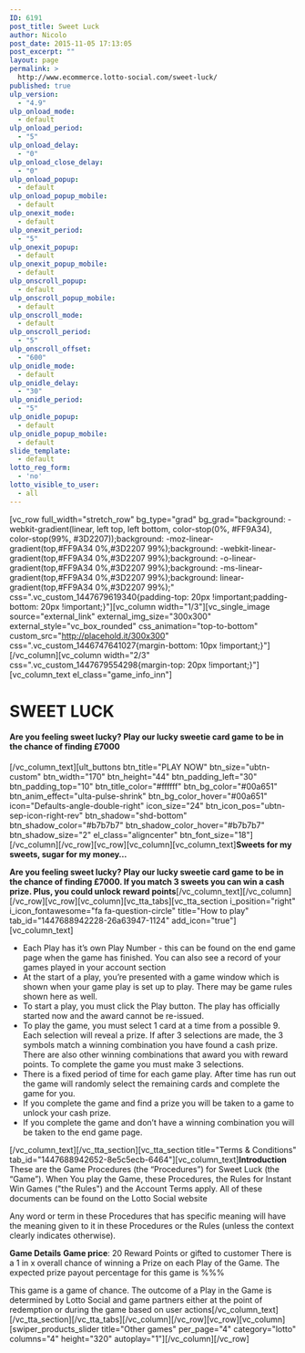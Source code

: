 ```yaml
---
ID: 6191
post_title: Sweet Luck
author: Nicolo
post_date: 2015-11-05 17:13:05
post_excerpt: ""
layout: page
permalink: >
  http://www.ecommerce.lotto-social.com/sweet-luck/
published: true
ulp_version:
  - "4.9"
ulp_onload_mode:
  - default
ulp_onload_period:
  - "5"
ulp_onload_delay:
  - "0"
ulp_onload_close_delay:
  - "0"
ulp_onload_popup:
  - default
ulp_onload_popup_mobile:
  - default
ulp_onexit_mode:
  - default
ulp_onexit_period:
  - "5"
ulp_onexit_popup:
  - default
ulp_onexit_popup_mobile:
  - default
ulp_onscroll_popup:
  - default
ulp_onscroll_popup_mobile:
  - default
ulp_onscroll_mode:
  - default
ulp_onscroll_period:
  - "5"
ulp_onscroll_offset:
  - "600"
ulp_onidle_mode:
  - default
ulp_onidle_delay:
  - "30"
ulp_onidle_period:
  - "5"
ulp_onidle_popup:
  - default
ulp_onidle_popup_mobile:
  - default
slide_template:
  - default
lotto_reg_form:
  - 'no'
lotto_visible_to_user:
  - all
---
```

[vc_row full_width="stretch_row" bg_type="grad" bg_grad="background: -webkit-gradient(linear, left top, left bottom, color-stop(0%, #FF9A34), color-stop(99%, #3D2207));background: -moz-linear-gradient(top,#FF9A34 0%,#3D2207 99%);background: -webkit-linear-gradient(top,#FF9A34 0%,#3D2207 99%);background: -o-linear-gradient(top,#FF9A34 0%,#3D2207 99%);background: -ms-linear-gradient(top,#FF9A34 0%,#3D2207 99%);background: linear-gradient(top,#FF9A34 0%,#3D2207 99%);" css=".vc_custom_1447679619340{padding-top: 20px !important;padding-bottom: 20px !important;}"][vc_column width="1/3"][vc_single_image source="external_link" external_img_size="300x300" external_style="vc_box_rounded" css_animation="top-to-bottom" custom_src="http://placehold.it/300x300" css=".vc_custom_1446747641027{margin-bottom: 10px !important;}"][/vc_column][vc_column width="2/3" css=".vc_custom_1447679554298{margin-top: 20px !important;}"][vc_column_text el_class="game_info_inn"]
<h1 class="game_title"><strong>SWEET LUCK</strong></h1>
<h4 class="game_desc">Are you feeling sweet lucky? Play our lucky sweetie card game to be in the chance of finding <strong>£7000</strong></h4>
[/vc_column_text][ult_buttons btn_title="PLAY NOW" btn_size="ubtn-custom" btn_width="170" btn_height="44" btn_padding_left="30" btn_padding_top="10" btn_title_color="#ffffff" btn_bg_color="#00a651" btn_anim_effect="ulta-pulse-shrink" btn_bg_color_hover="#00a651" icon="Defaults-angle-double-right" icon_size="24" btn_icon_pos="ubtn-sep-icon-right-rev" btn_shadow="shd-bottom" btn_shadow_color="#b7b7b7" btn_shadow_color_hover="#b7b7b7" btn_shadow_size="2" el_class="aligncenter" btn_font_size="18"][/vc_column][/vc_row][vc_row][vc_column][vc_column_text]<strong>Sweets for my sweets, sugar for my money…</strong>

<strong>Are you feeling sweet lucky? Play our lucky sweetie card game to be in the chance of finding £7000. If you match 3 sweets you can win a cash prize. Plus, you could unlock reward points</strong>[/vc_column_text][/vc_column][/vc_row][vc_row][vc_column][vc_tta_tabs][vc_tta_section i_position="right" i_icon_fontawesome="fa fa-question-circle" title="How to play" tab_id="1447688942228-26a63947-1124" add_icon="true"][vc_column_text]
<ul>
	<li>Each Play has it’s own Play Number - this can be found on the end game page when the game has finished. You can also see a record of your games played in your account section</li>
	<li>At the start of a play, you’re presented with a game window which is shown when your game play is set up to play. There may be game rules shown here as well.</li>
	<li>To start a play, you must click the Play button. The play has officially started now and the award cannot be re-issued.</li>
	<li>To play the game, you must select 1 card at a time from a possible 9. Each selection will reveal a prize. If after 3 selections are made, the 3 symbols match a winning combination you have found a cash prize. There are also other winning combinations that award you with reward points. To complete the game you must make 3 selections.</li>
	<li>There is a fixed period of time for each game play. After time has run out the game will randomly select the remaining cards and complete the game for you.</li>
	<li>If you complete the game and find a prize you will be taken to a game to unlock your cash prize.</li>
	<li>If you complete the game and don’t have a winning combination you will be taken to the end game page.</li>
</ul>
[/vc_column_text][/vc_tta_section][vc_tta_section title="Terms &amp; Conditions" tab_id="1447688942652-8e5c5ecb-6464"][vc_column_text]<strong>Introduction</strong>
These are the Game Procedures (the “Procedures”) for Sweet Luck (the “Game”). When You play the Game, these Procedures, the Rules for Instant Win Games ("the Rules") and the Account Terms apply. All of these documents can be found on the Lotto Social website

Any word or term in these Procedures that has specific meaning will have the meaning given to it in these Procedures or the Rules (unless the context clearly indicates otherwise).

<strong>Game Details</strong>
<strong>Game price</strong>: 20 Reward Points or gifted to customer
There is a 1 in x overall chance of winning a Prize on each Play of the Game. The expected prize payout percentage for this game is %%%

This game is a game of chance. The outcome of a Play in the Game is determined by Lotto Social and game partners either at the point of redemption or during the game based on user actions[/vc_column_text][/vc_tta_section][/vc_tta_tabs][/vc_column][/vc_row][vc_row][vc_column][swiper_products_slider title="Other games" per_page="4" category="lotto" columns="4" height="320" autoplay="1"][/vc_column][/vc_row]